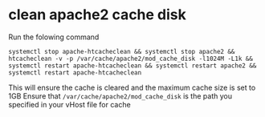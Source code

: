 # clean apache2 cache disk
Run the folowing command
```
systemctl stop apache-htcacheclean && systemctl stop apache2 && htcacheclean -v -p /var/cache/apache2/mod_cache_disk -l1024M -L1k && systemctl restart apache-htcacheclean && systemctl restart apache2 && systemctl restart apache-htcacheclean
```
  This will ensure the cache is cleared and the maximum cache size  is set to 1GB 
  Ensure that `/var/cache/apache2/mod_cache_disk` is the path you specified in your vHost file for cache
